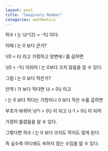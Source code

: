 ```yaml
---
layout: post
title: "Imaginary Number"
categories: mathmetics
---
```


<!-- begin_excerpt -->

허수 i 는 \\(i^{2} = -1\\) 이다.

이때 i 는 0 보다 큰가?

<!-- end_excerpt -->

\\(0 < i\\) 라고 가정하고 양변에 i 를 곱하면

\\(0 < -1\\) 이되어 i 는 0보다 크지 않음을 알 수 있다.

그럼 i 는 0 보다 작은가?

만약 i 가 보다 작다면 \\(i < 0\\) 이고 

i 는 0 보다 작다는 가정이니 0 보다 작은 수를 곱하면

부호가 바뀌어 \\(i*i > 0\\) 이 되고 \\(-1 > 0\\) 이 되어

가정이 틀렸음을 알 수 있다.

그렇다면 허수 i 는 0 보다 크지도 작지도 않게 된다.

즉 실수축 어디에도 속하지 않는 수임을 알 수 있다.
